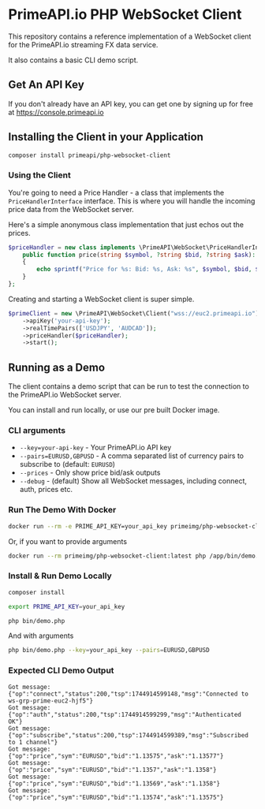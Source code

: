 # PrimeAPI.io PHP WebSocket Client

This repository contains a reference implementation of a WebSocket client for the PrimeAPI.io streaming FX data service.

It also contains a basic CLI demo script.

## Get An API Key
If you don't already have an API key, you can get one by signing up for free at https://console.primeapi.io

## Installing the Client in your Application
```bash
composer install primeapi/php-websocket-client
```

### Using the Client
You're going to need a Price Handler - a class that implements the `PriceHandlerInterface` interface. This is where you will handle the incoming price data from the WebSocket server.

Here's a simple anonymous class implementation that just echos out the prices.

```php
$priceHandler = new class implements \PrimeAPI\WebSocket\PriceHandlerInterface {
    public function price(string $symbol, ?string $bid, ?string $ask): void
    {
        echo sprintf("Price for %s: Bid: %s, Ask: %s", $symbol, $bid, $ask), PHP_EOL;
    }
};
```

Creating and starting a WebSocket client is super simple.
```php
$primeClient = new \PrimeAPI\WebSocket\Client("wss://euc2.primeapi.io");
    ->apiKey('your-api-key');
    ->realTimePairs(['USDJPY', 'AUDCAD']);
    ->priceHandler($priceHandler);
    ->start();
```

## Running as a Demo

The client contains a demo script that can be run to test the connection to the PrimeAPI.io WebSocket server. 

You can install and run locally, or use our pre built Docker image.

### CLI arguments

- `--key=your-api-key` - Your PrimeAPI.io API key
- `--pairs=EURUSD,GBPUSD` - A comma separated list of currency pairs to subscribe to (default: `EURUSD`)
- `--prices` - Only show price bid/ask outputs
- `--debug` - (default) Show all WebSocket messages, including connect, auth, prices etc.

### Run The Demo With Docker
```bash
docker run --rm -e PRIME_API_KEY=your_api_key primeimg/php-websocket-client:latest
```
Or, if you want to provide arguments
```bash
docker run --rm primeimg/php-websocket-client:latest php /app/bin/demo.php --key=your_api_key --pairs=EURUSD,GBPUSD
```

### Install & Run Demo Locally
```bash
composer install
```
```bash
export PRIME_API_KEY=your_api_key
```
```bash
php bin/demo.php
```
And with arguments
```bash
php bin/demo.php --key=your_api_key --pairs=EURUSD,GBPUSD
```

### Expected CLI Demo Output
```text
Got message: {"op":"connect","status":200,"tsp":1744914599148,"msg":"Connected to ws-grp-prime-euc2-hjf5"}
Got message: {"op":"auth","status":200,"tsp":1744914599299,"msg":"Authenticated OK"}
Got message: {"op":"subscribe","status":200,"tsp":1744914599389,"msg":"Subscribed to 1 channel"}
Got message: {"op":"price","sym":"EURUSD","bid":"1.13575","ask":"1.13577"}
Got message: {"op":"price","sym":"EURUSD","bid":"1.1357","ask":"1.1358"}
Got message: {"op":"price","sym":"EURUSD","bid":"1.13569","ask":"1.1358"}
Got message: {"op":"price","sym":"EURUSD","bid":"1.13574","ask":"1.13575"}
```

